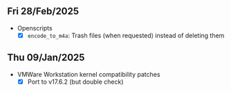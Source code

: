 ## Fri 28/Feb/2025

- Openscripts
  - [x] `encode_to_m4a`: Trash files (when requested) instead of deleting them

## Thu 09/Jan/2025

- VMWare Workstation kernel compatibility patches
  - [x] Port to v17.6.2 (but double check)
